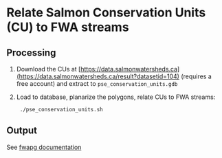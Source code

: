 # Relate Salmon Conservation Units (CU) to FWA streams


## Processing

1. Download the CUs at [https://data.salmonwatersheds.ca](https://data.salmonwatersheds.ca/result?datasetid=104) (requires a free account) and extract to `pse_conservation_units.gdb`

2. Load to database, planarize the polygons, relate CUs to FWA streams:


        ./pse_conservation_units.sh


## Output

See [fwapg documentation](https://smnorris.github.io/fwapg/03_tables_views.html#psf.pse-conservation-units)